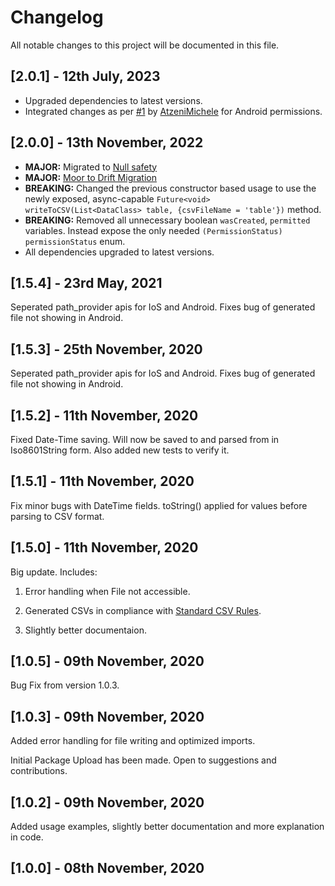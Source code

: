 # Changelog

All notable changes to this project will be documented in this file.

## [2.0.1] - 12th July, 2023

- Upgraded dependencies to latest versions.
- Integrated changes as per [#1](https://github.com/Dhi13man/moor2csv/pull/1) by [AtzeniMichele](https://github.com/AtzeniMichele) for Android permissions.

## [2.0.0] - 13th November, 2022

- **MAJOR:** Migrated to [Null safety](https://dart.dev/null-safety)
- **MAJOR:** [Moor to Drift Migration](https://drift.simonbinder.eu/docs/upgrading/#name)
- **BREAKING:** Changed the previous constructor based usage to use the newly exposed, async-capable `Future<void> writeToCSV(List<DataClass> table, {csvFileName = 'table'})` method.
- **BREAKING:** Removed all unnecessary boolean `wasCreated`, `permitted` variables. Instead expose the only needed `(PermissionStatus) permissionStatus` enum.
- All dependencies upgraded to latest versions.

## [1.5.4] - 23rd May, 2021

Seperated path_provider apis for IoS and Android. Fixes bug of generated file not showing in Android.

## [1.5.3] - 25th November, 2020

Seperated path_provider apis for IoS and Android. Fixes bug of generated file not showing in Android.

## [1.5.2] - 11th November, 2020

Fixed Date-Time saving. Will now be saved to and parsed from in Iso8601String form. Also added new tests to verify it.

## [1.5.1] - 11th November, 2020

Fix minor bugs with DateTime fields. toString() applied for values before parsing to CSV format.

## [1.5.0] - 11th November, 2020

Big update. Includes:

1. Error handling when File not accessible.

2. Generated CSVs in compliance with [Standard CSV Rules](https://tools.ietf.org/html/rfc4180).

3. Slightly better documentaion.

## [1.0.5] - 09th November, 2020

Bug Fix from version 1.0.3.

## [1.0.3] - 09th November, 2020

Added error handling for file writing and optimized imports.

Initial Package Upload has been made. Open to suggestions and contributions.

## [1.0.2] - 09th November, 2020

Added usage examples, slightly better documentation and more explanation in code.

## [1.0.0] - 08th November, 2020
